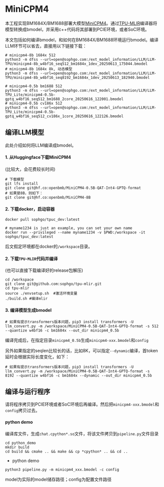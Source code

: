 # MiniCPM4

本工程实现BM1684X/BM1688部署大模型[MiniCPM4](https://huggingface.co/openbmb/MiniCPM4-0.5B-QAT-Int4-GPTQ-format)。通过[TPU-MLIR](https://github.com/sophgo/tpu-mlir)编译器将模型转换成bmodel，并采用c++代码将其部署到PCIE环境，或者SoC环境。


本文包括如何编译bmodel，和如何在BM1684X/BM1688环境运行bmodel。编译LLM环节可以省去，直接用以下链接下载：

``` shell
# minicpm4-8b 1684x 512
python3 -m dfss --url=open@sophgo.com:/ext_model_information/LLM/LLM-TPU/minicpm4-8b_w4bf16_seq512_bm1684x_1dev_20250613_175044.bmodel
# minicpm4-8b 1684x 8k, 动态模型
python3 -m dfss --url=open@sophgo.com:/ext_model_information/LLM/LLM-TPU/minicpm4-8b_w4bf16_seq8192_bm1684x_1dev_20250613_182940.bmodel

# minicpm4-0.5b bm1688 512
python3 -m dfss --url=open@sophgo.com:/ext_model_information/LLM/LLM-TPU_Lite/minicpm4-0.5b-gptq_w4bf16_seq512_bm1688_2core_20250616_122001.bmodel
# minicpm4-0.5b cv186x 512
python3 -m dfss --url=open@sophgo.com:/ext_model_information/LLM/LLM-TPU_Lite/minicpm4-0.5b-gptq_w4bf16_seq512_cv186x_1core_20250616_122126.bmodel

```

## 编译LLM模型

此处介绍如何将LLM编译成bmodel。

#### 1. 从Huggingface下载MiniCPM4

(比较大，会花费较长时间)

``` shell
# 下载模型
git lfs install
git clone git@hf.co:openbmb/MiniCPM4-0.5B-QAT-Int4-GPTQ-format
# 如果是8B，则如下：
git clone git@hf.co:openbmb/MiniCPM4-8B
```

#### 2. 下载docker，启动容器

``` shell
docker pull sophgo/tpuc_dev:latest

# myname1234 is just an example, you can set your own name
docker run --privileged --name myname1234 -v $PWD:/workspace -it sophgo/tpuc_dev:latest
```
后文假定环境都在docker的`/workspace`目录。

#### 2. 下载`TPU-MLIR`代码并编译

(也可以直接下载编译好的release包解压)

``` shell
cd /workspace
git clone git@github.com:sophgo/tpu-mlir.git
cd tpu-mlir
source ./envsetup.sh  #激活环境变量
./build.sh #编译mlir
```

#### 3. 编译模型生成bmodel

``` shell
# 如果有提示transformers版本问题，pip3 install transformers -U
llm_convert.py -m /workspace/MiniCPM4-0.5B-QAT-Int4-GPTQ-format -s 512 --quantize w4bf16 -c bm1684x --out_dir minicpm4_0.5b
```
编译完成后，在指定目录`minicpm4_0.5b`生成`minicpm4-xxx.bmodel`和`config`

另外如果指定的seqlen比较长的话，比如8K，可以指定`--dynamic`编译，首token延时会根据实际长度变化，如下：
``` shell
# 如果有提示transformers版本问题，pip3 install transformers -U
llm_convert.py -m /workspace/MiniCPM4-0.5B-QAT-Int4-GPTQ-format -s 8192 --quantize w4bf16 -c bm1684x --dynamic --out_dir minicpm4_0.5b
```

## 编译与运行程序

请将程序拷贝到PCIE环境或者SoC环境后再编译。然后把`minicpm4-xxx.bmodel`和`config`拷贝过去。

#### python demo

编译库文件，生成`chat.cpython*.so`文件，将该文件拷贝到`pipeline.py`文件目录

``` shell
cd python_demo
mkdir build 
cd build && cmake .. && make && cp *cpython* .. && cd ..
```

* python demo

``` shell
python3 pipeline.py -m minicpm4_xxx.bmodel -c config 
```
model为实际的model储存路径；config为配置文件路径
